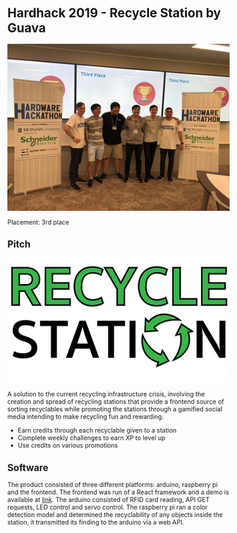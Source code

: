 # Hardhack 2019 - Recycle Station by Guava

![Team photo](/resources/teamPhoto.jpg)

Placement: 3rd place

## Pitch

![Logo](/resources/RecycleStationv2.png)

A solution to the current recycling infrastructure crisis, involving the creation and spread 
of recycling stations that provide a frontend source of sorting recyclables while promoting 
the stations through a gamified social media intending to make recycling fun and rewarding.

- Earn credits through each recyclable given to a station
- Complete weekly challenges to earn XP to level up
- Use credits on various promotions

## Software

The product consisted of three different platforms: arduino, raspberry pi and the frontend.
The frontend was run of a React framework and a demo is available at [link](https://hardhack-2019.firebaseapp.com).
The arduino consisted of RFID card reading, API GET requests, LED control and servo control. The 
raspberry pi ran a color detection model and determined the recyclability of any objects inside the 
station, it transmitted its finding to the arduino via a web API.
